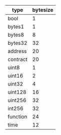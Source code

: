 type|	bytesize
-|-
bool|	1
bytes1|	1
bytes8|	8
bytes32|	32
address|	20
contract|	20
uint8|	1
uint16|	2
uint32|	4
uint128|	16
uint256|	32
int256|	32
function|24
time|12
